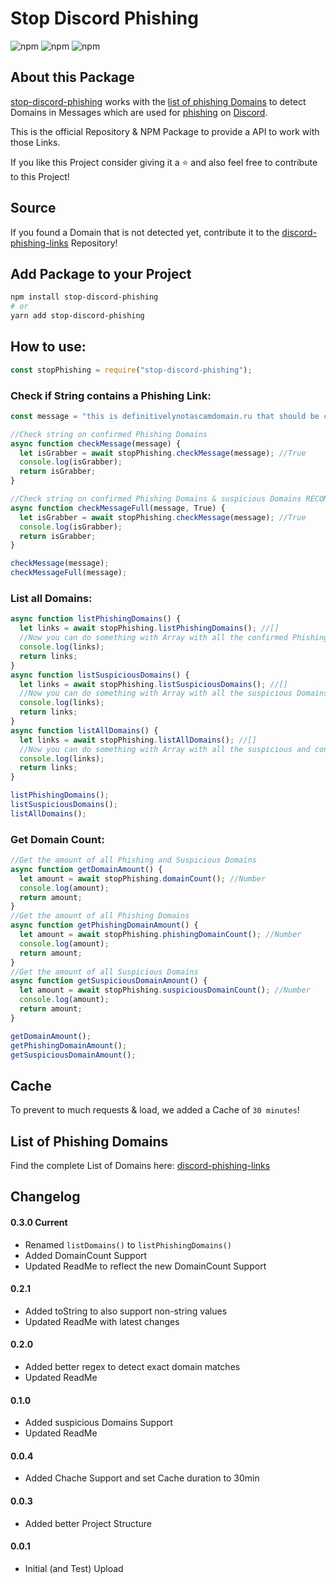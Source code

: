 # Stop Discord Phishing

![npm](https://img.shields.io/bundlephobia/min/stop-discord-phishing?style=for-the-badge)
![npm](https://img.shields.io/npm/v/stop-discord-phishing?style=for-the-badge)
![npm](https://img.shields.io/npm/dt/stop-discord-phishing?style=for-the-badge)

## About this Package

[stop-discord-phishing](https://github.com/nikolaischunk/stop-discord-phishing) works with the [list of phishing Domains](https://github.com/nikolaischunk/discord-phishing-links) to detect Domains in Messages which are used for [phishing](https://en.wikipedia.org/wiki/Phishing) on [Discord](https://discord.com).

This is the official Repository & NPM Package to provide a API to work with those Links.

If you like this Project consider giving it a ⭐ and also feel free to contribute to this Project!

## Source

If you found a Domain that is not detected yet, contribute it to the [discord-phishing-links](https://github.com/nikolaischunk/discord-phishing-links) Repository!

## Add Package to your Project

```bash
npm install stop-discord-phishing
# or
yarn add stop-discord-phishing
```

## How to use:

```javascript
const stopPhishing = require("stop-discord-phishing");
```

### Check if String contains a Phishing Link:

```javascript
const message = "this is definitivelynotascamdomain.ru that should be checked";

//Check string on confirmed Phishing Domains
async function checkMessage(message) {
  let isGrabber = await stopPhishing.checkMessage(message); //True
  console.log(isGrabber);
  return isGrabber;
}

//Check string on confirmed Phishing Domains & suspicious Domains RECOMMENDED!
async function checkMessageFull(message, True) {
  let isGrabber = await stopPhishing.checkMessage(message); //True
  console.log(isGrabber);
  return isGrabber;
}

checkMessage(message);
checkMessageFull(message);
```

### List all Domains:

```javascript
async function listPhishingDomains() {
  let links = await stopPhishing.listPhishingDomains(); //[]
  //Now you can do something with Array with all the confirmed Phishing Domains in it
  console.log(links);
  return links;
}
async function listSuspiciousDomains() {
  let links = await stopPhishing.listSuspiciousDomains(); //[]
  //Now you can do something with Array with all the suspicious Domains in it
  console.log(links);
  return links;
}
async function listAllDomains() {
  let links = await stopPhishing.listAllDomains(); //[]
  //Now you can do something with Array with all the suspicious and confirmed phishing Domains in it
  console.log(links);
  return links;
}

listPhishingDomains();
listSuspiciousDomains();
listAllDomains();
```

### Get Domain Count:

```javascript
//Get the amount of all Phishing and Suspicious Domains
async function getDomainAmount() {
  let amount = await stopPhishing.domainCount(); //Number
  console.log(amount);
  return amount;
}
//Get the amount of all Phishing Domains
async function getPhishingDomainAmount() {
  let amount = await stopPhishing.phishingDomainCount(); //Number
  console.log(amount);
  return amount;
}
//Get the amount of all Suspicious Domains
async function getSuspiciousDomainAmount() {
  let amount = await stopPhishing.suspiciousDomainCount(); //Number
  console.log(amount);
  return amount;
}

getDomainAmount();
getPhishingDomainAmount();
getSuspiciousDomainAmount();
```

## Cache

To prevent to much requests & load, we added a Cache of `30 minutes`!

## List of Phishing Domains

Find the complete List of Domains here: [discord-phishing-links](https://github.com/nikolaischunk/discord-phishing-links)

## Changelog

#### 0.3.0 Current

- Renamed `listDomains()` to `listPhishingDomains()`
- Added DomainCount Support
- Updated ReadMe to reflect the new DomainCount Support

#### 0.2.1

- Added toString to also support non-string values
- Updated ReadMe with latest changes

#### 0.2.0

- Added better regex to detect exact domain matches
- Updated ReadMe

#### 0.1.0

- Added suspicious Domains Support
- Updated ReadMe

#### 0.0.4

- Added Chache Support and set Cache duration to 30min

#### 0.0.3

- Added better Project Structure

#### 0.0.1

- Initial (and Test) Upload
